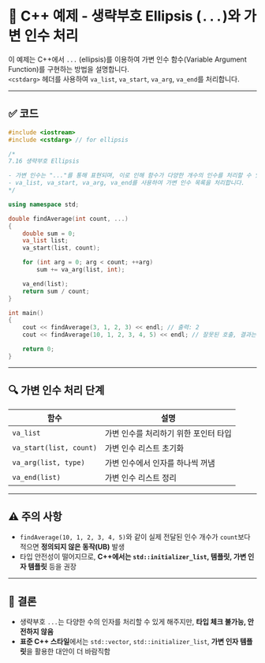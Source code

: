 # 📘 C++ 예제 - 생략부호 Ellipsis (`...`)와 가변 인수 처리

이 예제는 C++에서 `...` (ellipsis)를 이용하여 가변 인수 함수(Variable Argument Function)를 구현하는 방법을 설명합니다.  
`<cstdarg>` 헤더를 사용하여 `va_list`, `va_start`, `va_arg`, `va_end`를 처리합니다.

---

## ✅ 코드

```cpp
#include <iostream>
#include <cstdarg> // for ellipsis

/*
7.16 생략부호 Ellipsis

- 가변 인수는 "..."를 통해 표현되며, 이로 인해 함수가 다양한 개수의 인수를 처리할 수 있습니다.
- va_list, va_start, va_arg, va_end를 사용하여 가변 인수 목록을 처리합니다.
*/

using namespace std;

double findAverage(int count, ...)
{
	double sum = 0;
	va_list list;
	va_start(list, count);

	for (int arg = 0; arg < count; ++arg)
		sum += va_arg(list, int);

	va_end(list);
	return sum / count;
}

int main()
{
	cout << findAverage(3, 1, 2, 3) << endl; // 출력: 2
	cout << findAverage(10, 1, 2, 3, 4, 5) << endl; // 잘못된 호출, 결과는 정의되지 않음 (출력: 1.5)

	return 0;
}
```

---

## 🔍 가변 인수 처리 단계

| 함수 | 설명 |
|------|------|
| `va_list` | 가변 인수를 처리하기 위한 포인터 타입 |
| `va_start(list, count)` | 가변 인수 리스트 초기화 |
| `va_arg(list, type)` | 가변 인수에서 인자를 하나씩 꺼냄 |
| `va_end(list)` | 가변 인수 리스트 정리 |

---

## ⚠️ 주의 사항

- `findAverage(10, 1, 2, 3, 4, 5)`와 같이 실제 전달된 인수 개수가 `count`보다 적으면 **정의되지 않은 동작(UB)** 발생
- 타입 안전성이 떨어지므로, **C++에서는 `std::initializer_list`, 템플릿, 가변 인자 템플릿** 등을 권장

---

## 📌 결론

- 생략부호 `...`는 다양한 수의 인자를 처리할 수 있게 해주지만, **타입 체크 불가능, 안전하지 않음**
- **표준 C++ 스타일**에서는 `std::vector`, `std::initializer_list`, **가변 인자 템플릿**을 활용한 대안이 더 바람직함
